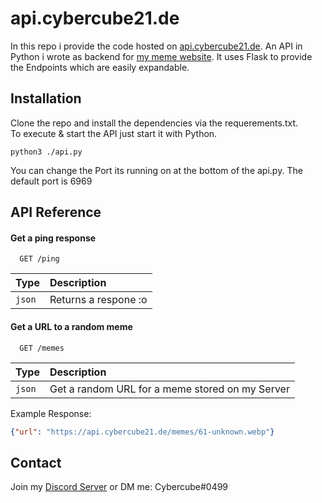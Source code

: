 
# api.cybercube21.de

In this repo i provide the code hosted on [api.cybercube21.de](https://api.cybercube21.de). 
An API in Python i wrote as backend for [my meme website](https://memes.cybercube21.de). It uses Flask to provide the Endpoints which are easily expandable. 
## Installation

Clone the repo and install the dependencies via the requerements.txt.\
To execute & start the API just start it with Python.

```
python3 ./api.py
```

You can change the Port its running on at the bottom of the api.py. The default port is 6969
## API Reference

#### Get a ping response

```
  GET /ping
```

| Type     | Description                |
| :------- | :------------------------- |
| `json` | Returns a respone :o |

#### Get a URL to a random meme 

```
  GET /memes
```

| Type     | Description                |
| :------- | :------------------------- |
| `json` | Get a random URL for a meme stored on my Server |


Example Response:
```json
{"url": "https://api.cybercube21.de/memes/61-unknown.webp"}
```

## Contact 
Join my [Discord Server](https://discord.gg/4XYcD2Jk54) or DM me: Cybercube#0499
